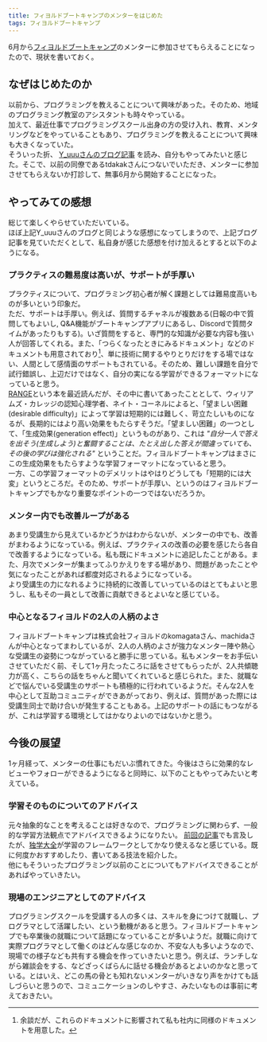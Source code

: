 ```yaml
---
title: フィヨルドブートキャンプのメンターをはじめた
tags: フィヨルドブートキャンプ
---
```


6月から[フィヨルドブートキャンプ](https://bootcamp.fjord.jp/)のメンターに参加させてもらえることになったので、現状を書いておく。

<!--more-->

## なぜはじめたのか

以前から、プログラミングを教えることについて興味があった。そのため、地域のプログラミング教室のアシスタントも時々やっている。  
加えて、最近仕事でプログラミングスクール出身の方の受け入れ、教育、メンタリングなどをやっていることもあり、プログラミングを教えることについて興味も大きくなっていた。  
そういった折、 [Y_uuuさんのブログ記事](https://ylgbk.hatenablog.com/entry/fjord-boot-camp-menter) を読み、自分もやってみたいと感じた。そこで、以前の同僚であるtdakakさんにつないでいただき、メンターに参加させてもらえないか打診して、無事6月から開始することになった。

## やってみての感想

総じて楽しくやらせていただいている。  
ほぼ上記Y_uuuさんのブログと同じような感想になってしまうので、上記ブログ記事を見ていただくとして、私自身が感じた感想を付け加えるとすると以下のようになる。

### プラクティスの難易度は高いが、サポートが手厚い

プラクティスについて、プログラミング初心者が解く課題としては難易度高いものが多いという印象だ。  
ただ、サポートは手厚い。例えば、質問するチャネルが複数ある(日報の中で質問してもよいし, Q&A機能がブートキャンプアプリにあるし、Discordで質問タイムがあったりもする)。いざ質問をすると、専門的な知識が必要な内容も強い人が回答してくれる。また、「つらくなったときにみるドキュメント」などのドキュメントも用意されており[^1]、単に技術に関するやりとりだけをする場ではない、人間として感情面のサポートもされている。そのため、難しい課題を自分で試行錯誤し、上辺だけではなく、自分の実になる学習ができるフォーマットになっていると思う。  
[RANGE](https://www.amazon.co.jp/dp/B0868DR365/)という本を最近読んだが、その中に書いてあったこととして、ウィリアムズ・カレッジの認知心理学者、ネイト・コーネルによると、「望ましい困難(desirable difficulty)」によって学習は短期的には難しく、苛立たしいものになるが、長期的にはより高い効果をもたらすそうだ。「望ましい困難」の一つとして、「生成効果(generation effect)」というものがあり、これは _"自分一人で答えを出そう(生成しよう)と奮闘することは、たとえ出した答えが間違っていても、その後の学びは強化される"_ ということだ。フィヨルドブートキャンプはまさにこの生成効果をもたらすような学習フォーマットになっていると思う。  
一方、この学習フォーマットのデメリットはやはりどうしても「短期的には大変」というところだ。そのため、サポートが手厚い、というのはフィヨルドブートキャンプでもかなり重要なポイントの一つではないだろうか。

### メンター内でも改善ループがある

あまり受講生から見えているかどうかはわからないが、メンターの中でも、改善がまわるようになっている。例えば、プラクティスの改善の必要を感じたら各自で改善するようになっている。私も既にドキュメントに追記したことがある。また、月次でメンターが集まってふりかえりをする場があり、問題があったことや気になったことがあれば都度対応されるようになっている。  
より受講生の力になれるように持続的に改善していっているのはとてもよいと思うし、私もその一員として改善に貢献できるとよいなと感じている。

### 中心となるフィヨルドの2人の人柄のよさ

フィヨルドブートキャンプは株式会社フィヨルドのkomagataさん、machidaさんが中心となってまわしているが、2人の人柄のよさが強力なメンター陣や熱心な受講生の姿勢につながっていると勝手に思っている。私もメンターをお手伝いさせていただく前、そして1ヶ月たったころに話をさせてもらったが、2人共傾聴力が高く、こちらの話をちゃんと聞いてくれていると感じられた。また、就職などで悩んでいる受講生のサポートも積極的に行われているようだ。そんな2人を中心として互助コミュニティができあがっており、例えば、質問があった際には受講生同士で助け合いが発生することもある。上記のサポートの話にもつながるが、これは学習する環境としてはかなりよいのではないかと思う。

## 今後の展望

1ヶ月経って、メンターの仕事にもだいぶ慣れてきた。今後はさらに効果的なレビューやフォローができるようになると同時に、以下のこともやってみたいと考えている。

### 学習そのものについてのアドバイス

元々抽象的なことを考えることは好きなので、プログラミングに関わらず、一般的な学習方法観点でアドバイスできるようになりたい。
[前回の記事](/posts/2021-06-22-start-learning-category-theory.html)でも言及したが、[独学大全](https://www.amazon.co.jp/dp/B08DR7YL5J/)が学習のフレームワークとしてかなり使えるなと感じている。既に何度かおすすめしたり、書いてある技法を紹介した。  
他にもそういったプログラミング以前のことについてもアドバイスできることがあればやっていきたい。

### 現場のエンジニアとしてのアドバイス

プログラミングスクールを受講する人の多くは、スキルを身につけて就職し、プログラマとして活躍したい、という動機があると思う。フィヨルドブートキャンプでも卒業後の就職について話題になっていることが多いようだ。就職に向けて実際プログラマとして働くのはどんな感じなのか、不安な人も多いようなので、現場での様子なども共有する機会を作っていきたいと思う。例えば、ランチしながら雑談会をする、などざっくばらんに話せる機会があるとよいのかなと思っている。とはいえ、どこの馬の骨とも知れないメンターがいきなり声をかけても話しづらいと思うので、コミュニケーションのしやすさ、みたいなものは事前に考えておきたい。


[^1]: 余談だが、これらのドキュメントに影響されて私も社内に同様のドキュメントを用意した。